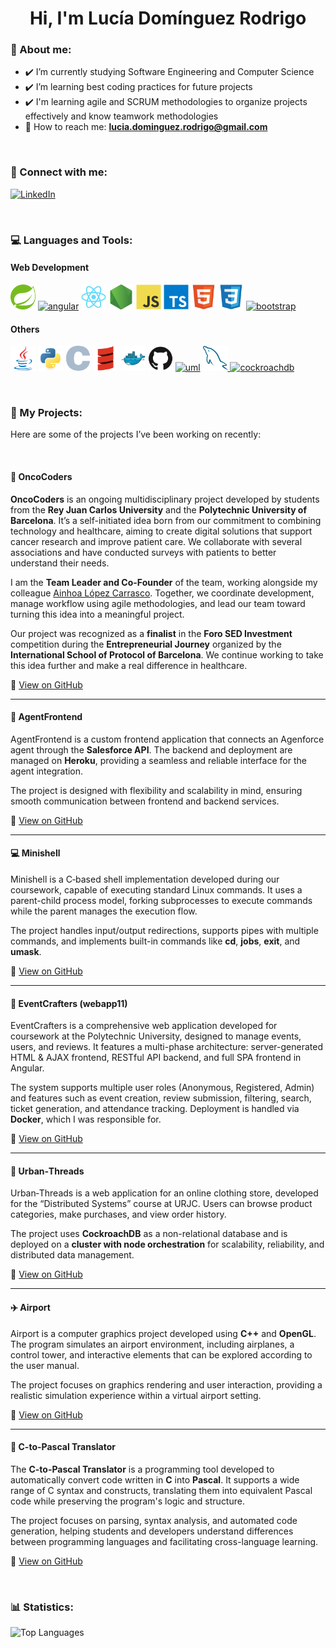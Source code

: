 <h1 align="center">Hi, I'm Lucía Domínguez Rodrigo</h1>

<h3 align="left">🙋 About me:</h3>

- ✔️ I’m currently studying Software Engineering and Computer Science  
- ✔️ I’m learning best coding practices for future projects  
- ✔️ I'm learning agile and SCRUM methodologies to organize projects effectively and know teamwork methodologies  
- 📧 How to reach me: **lucia.dominguez.rodrigo@gmail.com**

<br>

<h3 align="left">🔎 Connect with me:</h3>
<p align="left">
    <a href="https://www.linkedin.com/in/luc%C3%ADa-dom%C3%ADnguez-rodrigo-418321289/" target="_blank">
        <img src="https://cdn.jsdelivr.net/gh/simple-icons/simple-icons/icons/linkedin.svg" alt="LinkedIn" width="35" height="35" style="margin-right: 10px;" />
    </a>
</p>


<br>

<h3 align="left">💻 Languages and Tools:</h3>

<h4 align="left">Web Development</h4>
<p align="left">
    <a href="https://spring.io" target="_blank"><img src="https://github.com/devicons/devicon/blob/master/icons/spring/spring-original.svg" alt="spring" width="40" height="40" /></a>
    <a href="https://angular.io" target="_blank"><img src="https://github.com/angular/angular/blob/main/adev/src/assets/images/press-kit/angular_icon_gradient.gif" alt="angular" width="40" height="40" /></a>
    <a href="https://reactjs.org" target="_blank"><img src="https://raw.githubusercontent.com/devicons/devicon/master/icons/react/react-original.svg" alt="react" width="40" height="40" /></a>
    <a href="https://nodejs.org" target="_blank"><img src="https://github.com/devicons/devicon/blob/master/icons/nodejs/nodejs-original.svg" alt="nodejs" width="40" height="40" /></a>
    <a href="https://developer.mozilla.org/en-US/docs/Web/JavaScript" target="_blank"><img src="https://github.com/devicons/devicon/blob/master/icons/javascript/javascript-original.svg" alt="javascript" width="40" height="40" /></a>
    <a href="https://www.typescriptlang.org" target="_blank"><img src="https://github.com/devicons/devicon/blob/master/icons/typescript/typescript-original.svg" alt="typescript" width="40" height="40" /></a>
    <a href="https://www.w3.org/html/" target="_blank"><img src="https://github.com/devicons/devicon/blob/master/icons/html5/html5-original.svg" alt="html5" width="40" height="40" /></a>
    <a href="https://www.w3schools.com/css/" target="_blank"><img src="https://github.com/devicons/devicon/blob/master/icons/css3/css3-original.svg" alt="css3" width="40" height="40" /></a>
    <a href="https://getbootstrap.com/" target="_blank"><img src="https://getbootstrap.com/docs/5.3/assets/brand/bootstrap-logo-shadow.png" alt="bootstrap" width="40" height="40" /></a>
</p>

<h4 align="left">Others</h4>
<p align="left">
    <a href="https://www.java.com" target="_blank"><img src="https://github.com/devicons/devicon/blob/master/icons/java/java-original.svg" alt="java" width="40" height="40" /></a>
    <a href="https://www.python.org" target="_blank"><img src="https://github.com/devicons/devicon/blob/master/icons/python/python-original.svg" alt="python" width="40" height="40" /></a>
    <a href="https://isocpp.org" target="_blank"><img src="https://github.com/devicons/devicon/blob/master/icons/c/c-original.svg" alt="c" width="40" height="40" /></a>
    <a href="https://www.scala-lang.org/" target="_blank"><img src="https://raw.githubusercontent.com/devicons/devicon/master/icons/scala/scala-original.svg" alt="scala" width="40" height="40" /></a>
    <a href="https://www.docker.com" target="_blank"><img src="https://github.com/devicons/devicon/blob/master/icons/docker/docker-original.svg" alt="docker" width="40" height="40" /></a>
    <a href="https://github.com" target="_blank"><img src="https://github.com/devicons/devicon/blob/master/icons/github/github-original.svg" alt="github" width="40" height="40" /></a>
    <a href="http://www.uml.org" target="_blank"><img src="https://user-images.githubusercontent.com/117299908/217129798-db6b374a-8805-498f-b168-184479f0a071.png" alt="uml" width="40" height="40" /></a>
    <a href="https://www.mysql.com/" target="_blank">
  <img src="https://github.com/devicons/devicon/blob/master/icons/mysql/mysql-original.svg" alt="mysql" width="40" height="40" />
</a>
    <a href="https://www.cockroachlabs.com/" target="_blank">
  <img src="https://encrypted-tbn0.gstatic.com/images?q=tbn:ANd9GcSDuiLpONeaMpYlGiAXBahj6hneSfqalpmRvg&s" 
       alt="cockroachdb" width="40" height="40" />
</a>

</p>

<br>

<h3 align="left">📁 My Projects:</h3>
<p align="left">
  Here are some of the projects I’ve been working on recently:
</p>

<br>

<h4 align="left">🧬 OncoCoders</h4>
<p align="left">
  <b>OncoCoders</b> is an ongoing multidisciplinary project developed by students from the <b>Rey Juan Carlos University</b> and the <b>Polytechnic University of Barcelona</b>.  
  It’s a self-initiated idea born from our commitment to combining technology and healthcare, aiming to create digital solutions that support cancer research and improve patient care.  
  We collaborate with several associations and have conducted surveys with patients to better understand their needs.
</p>
<p align="left">
  I am the <b>Team Leader and Co-Founder</b> of the team, working alongside my colleague <a href="https://github.com/Alopeeez04">Ainhoa López Carrasco</a>.  
  Together, we coordinate development, manage workflow using agile methodologies, and lead our team toward turning this idea into a meaningful project.
</p>
<p align="left">
  Our project was recognized as a <b>finalist</b> in the <b>Foro SED Investment</b> competition during the <b>Entrepreneurial Journey</b> organized by the <b>International School of Protocol of Barcelona</b>.  
  We continue working to take this idea further and make a real difference in healthcare.
</p>
<p align="left">
  🔗 <a href="https://github.com/LuciaDominguezRodrigo/OncoCoders" target="_blank">View on GitHub</a>
</p>

<hr>

<h4 align="left">🔧 AgentFrontend</h4>
<p align="left">
  AgentFrontend is a custom frontend application that connects an Agenforce agent through the <b>Salesforce API</b>.  
  The backend and deployment are managed on <b>Heroku</b>, providing a seamless and reliable interface for the agent integration.
</p>
<p align="left">
  The project is designed with flexibility and scalability in mind, ensuring smooth communication between frontend and backend services.
</p>
<p align="left">
  🔗 <a href="https://github.com/LuciaDominguezRodrigo/agentfrontend" target="_blank">View on GitHub</a>
</p>

<hr>

<h4 align="left">💻 Minishell</h4>
<p align="left">
  Minishell is a C‑based shell implementation developed during our coursework, capable of executing standard Linux commands.  
  It uses a parent-child process model, forking subprocesses to execute commands while the parent manages the execution flow.
</p>
<p align="left">
  The project handles input/output redirections, supports pipes with multiple commands, and implements built-in commands like <b>cd</b>, <b>jobs</b>, <b>exit</b>, and <b>umask</b>.
</p>
<p align="left">
  🔗 <a href="https://github.com/MarJ03/Minishell" target="_blank">View on GitHub</a>
</p>

<hr>

<h4 align="left">📅 EventCrafters (webapp11)</h4>
<p align="left">
  EventCrafters is a comprehensive web application developed for coursework at the Polytechnic University, designed to manage events, users, and reviews.  
  It features a multi-phase architecture: server-generated HTML & AJAX frontend, RESTful API backend, and full SPA frontend in Angular.
</p>
<p align="left">
  The system supports multiple user roles (Anonymous, Registered, Admin) and features such as event creation, review submission, filtering, search, ticket generation, and attendance tracking.  
  Deployment is handled via <b>Docker</b>, which I was responsible for.
</p>
<p align="left">
  🔗 <a href="https://github.com/CodeURJC-DAW-2023-24/webapp11" target="_blank">View on GitHub</a>
</p>

<hr>

<h4 align="left">🧵 Urban‑Threads</h4>
<p align="left">
  Urban‑Threads is a web application for an online clothing store, developed for the “Distributed Systems” course at URJC.  
  Users can browse product categories, make purchases, and view order history.
</p>
<p align="left">
  The project uses <b>CockroachDB</b> as a non-relational database and is deployed on a <b>cluster with node orchestration</b> for scalability, reliability, and distributed data management.
</p>
<p align="left">
  🔗 <a href="https://github.com/LuciaDominguezRodrigo/Urban-Threads" target="_blank">View on GitHub</a>
</p>

<hr>

<h4 align="left">✈️ Airport</h4>
<p align="left">
  Airport is a computer graphics project developed using <b>C++</b> and <b>OpenGL</b>.  
  The program simulates an airport environment, including airplanes, a control tower, and interactive elements that can be explored according to the user manual.
</p>
<p align="left">
  The project focuses on graphics rendering and user interaction, providing a realistic simulation experience within a virtual airport setting.
</p>
<p align="left">
  🔗 <a href="https://github.com/LuciaDominguezRodrigo/Airport" target="_blank">View on GitHub</a>
</p>

<hr>

<h4 align="left">🔄 C-to-Pascal Translator</h4>
<p align="left">
  The <b>C-to-Pascal Translator</b> is a programming tool developed to automatically convert code written in <b>C</b> into <b>Pascal</b>.  
  It supports a wide range of C syntax and constructs, translating them into equivalent Pascal code while preserving the program's logic and structure.
</p>

<p align="left">
  The project focuses on parsing, syntax analysis, and automated code generation, helping students and developers understand differences between programming languages and facilitating cross-language learning.
</p>

<p align="left">
  🔗 <a href="https://github.com/LuciaDominguezRodrigo/C-to-Pascal-Translator" target="_blank">View on GitHub</a>
</p>


<br>

<h3>📊 Statistics:</h3>


<p align="left">
  <img src="https://github-readme-stats.vercel.app/api/top-langs/?username=LuciaDominguezRodrigo&langs_count=8&layout=compact&theme=merko&hide_border=false" alt="Top Languages" />
</p>

